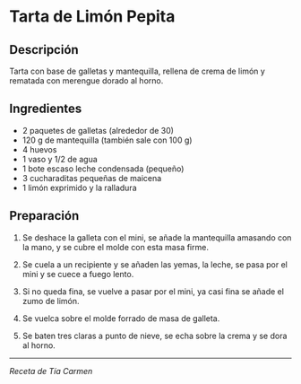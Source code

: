 # Tarta de Limón Pepita

## Descripción
Tarta con base de galletas y mantequilla, rellena de crema de limón y rematada con merengue dorado al horno.

## Ingredientes
- 2 paquetes de galletas (alrededor de 30)
- 120 g de mantequilla (también sale con 100 g)
- 4 huevos
- 1 vaso y 1/2 de agua
- 1 bote escaso leche condensada (pequeño)
- 3 cucharaditas pequeñas de maicena
- 1 limón exprimido y la ralladura

## Preparación

1. Se deshace la galleta con el mini, se añade la mantequilla amasando con la mano, y se cubre el molde con esta masa firme.

2. Se cuela a un recipiente y se añaden las yemas, la leche, se pasa por el mini y se cuece a fuego lento.

3. Si no queda fina, se vuelve a pasar por el mini, ya casi fina se añade el zumo de limón.

4. Se vuelca sobre el molde forrado de masa de galleta.

5. Se baten tres claras a punto de nieve, se echa sobre la crema y se dora al horno.

---
*Receta de Tía Carmen*